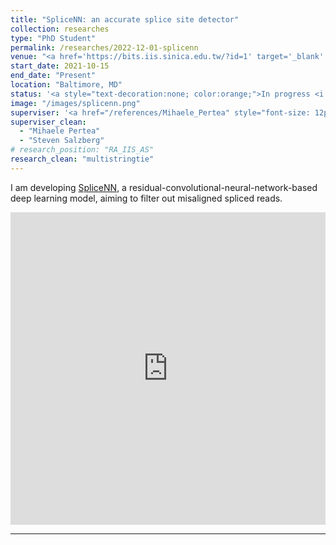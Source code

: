 ```yaml
---
title: "SpliceNN: an accurate splice site detector"
collection: researches
type: "PhD Student"
permalink: /researches/2022-12-01-splicenn
venue: "<a href='https://bits.iis.sinica.edu.tw/?id=1' target='_blank' style='color: inherit;'>Center of Computational Biology, Johns Hopkins University</a>"
start_date: 2021-10-15
end_date: "Present"
location: "Baltimore, MD"
status: '<a style="text-decoration:none; color:orange;">In progress <i class="fa fa-spinner" aria-hidden="true"></i></a>'
image: "/images/splicenn.png"
superviser: '<a href="/references/Mihaele_Pertea" style="font-size: 12px; text-decoration:none; color:#4A4F53; border-style: solid; border-color:#f6b0ff; border-radius: 10px; background-color: #f6b0ff;" target="_blank">&nbsp; Mihaele Pertea &nbsp;</a> &nbsp;<a href="/references/Steven_Salzberg" style="font-size: 12px; text-decoration:none; color:#4A4F53; border-style: solid; border-color:#8cb8ff; border-radius: 10px; background-color: #8cb8ff;" target="_blank">&nbsp; Steven Salzberg &nbsp;</a>'
superviser_clean:
  - "Mihaele Pertea"
  - "Steven Salzberg"
# research_position: "RA_IIS_AS"
research_clean: "multistringtie"
---
```


I am developing <a href="https://ccb.jhu.edu/software/stringtie/index.shtml" target="_blank" >SpliceNN</a>, a residual-convolutional-neural-network-based deep learning model, aiming to filter out misaligned spliced reads.

<iframe src="https://docs.google.com/presentation/d/e/2PACX-1vSR6tHQF3Tm-G9flKadg652DQayknuYB9B5f4mu543Z892Bc-2hfCG60LuBNEES6w/embed?start=false&loop=false&delayms=3000" frameborder="0" width="100%" height="500" allowfullscreen="true" mozallowfullscreen="true" webkitallowfullscreen="true"></iframe>

---
